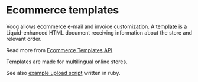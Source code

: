 # Ecommerce templates

Voog allows ecommerce e-mail and invoice customization. A [template](https://www.voog.com/developers/markup/) is a Liquid-enhanced HTML
document receiving information about the store and relevant order.

Read more from [Ecommerce Templates API](https://www.voog.com/developers/api/ecommerce/templates).

Templates are made for multilingual online stores.

See also [example upload script](https://gist.github.com/tanelj/96606cb88df6a78c2b30e0b3374b23e7) written in ruby.
